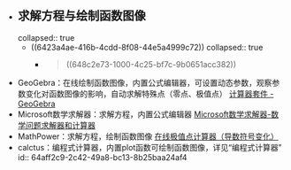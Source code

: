 - ## 求解方程与绘制函数图像
  collapsed:: true
	- ((6423a4ae-416b-4cdd-8f08-44e5a4999c72))
	  collapsed:: true
		- > ((648c2e73-1000-4c25-bf7c-9b0651acc382))
- GeoGebra：在线绘制函数图像，内置公式编辑器，可设置动态参数，观察参数变化对函数图像的影响，自动求解特殊点（零点、极值点） [计算器套件 - GeoGebra](https://www.geogebra.org/calculator)
- Microsoft数学求解器：求解方程，内置公式编辑器 [Microsoft数学求解器-数学问题求解器和计算器](https://math.microsoft.com/zh)
- MathPower：求解方程，绘制函数图像 [在线极值点计算器（导数符号变化）](https://www.mathepower.com/cn/zheng4fu4bian4hua4.php)
- calctus：编程式计算器，内置plot函数可绘制函数图像，详见“编程式计算器”
  id:: 64aff2c9-2c42-49a8-bc13-8b25baa24af4